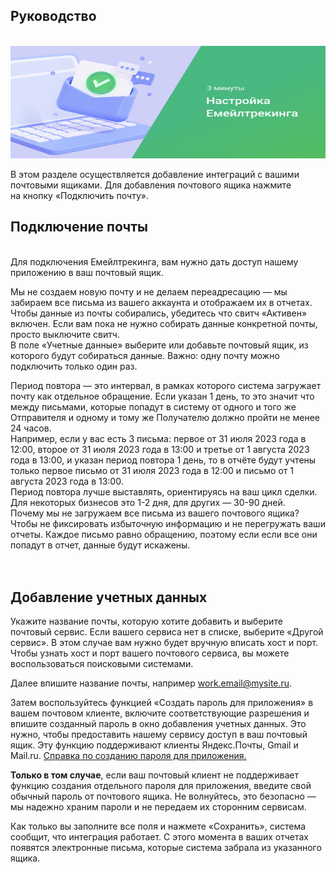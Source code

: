 ## Руководство
<br>
<IframeVideo src="https://www.youtube.com/embed/_4AkBVkwnnQ">
  <img src="Email_tracking_png.png" alt="" width="100%" height="180px"/>
</IframeVideo>
<br>

В этом разделе осуществляется добавление интеграций с вашими почтовыми ящиками.
Для добавления почтового ящика нажмите на кнопку «Подключить почту».
<br>
## Подключение почты
<br>
Для подключения Емейлтрекинга, вам нужно дать доступ нашему приложению в ваш почтовый ящик.

Мы не создаем новую почту и не делаем переадресацию — мы забираем все письма из вашего аккаунта и отображаем их в отчетах.
<br>
<Alert>Чтобы данные из почты собирались, убедитесь что свитч «Активен» включен. Если вам пока не нужно собирать данные конкретной почты, просто выключите свитч.</Alert>
<br>
В поле «Учетные данные» выберите или добавьте почтовый ящик, из которого будут собираться данные. Важно: одну почту можно подключить только один раз.
<br>

Период повтора — это интервал, в рамках которого система загружает почту как отдельное обращение. Если указан 1 день, то это значит что между письмами, которые попадут в систему от одного и того же Отправителя и одному и тому же Получателю должно пройти не менее 24 часов.
<br>
<Alert>
Например, если у вас есть 3 письма: первое от 31 июля 2023 года в 12:00, второе от 31 июля 2023 года в 13:00 и третье от 1 августа 2023 года в 13:00, и указан период повтора 1 день, то в отчёте будут учтены только первое письмо от 31 июля 2023 года в 12:00 и письмо от 1 августа 2023 года в 13:00.
<br>
</Alert>
Период повтора лучше выставлять, ориентируясь на ваш цикл сделки. Для некоторых бизнесов это 1-2 дня, для других — 30-90 дней.
<br>
Почему мы не загружаем все письма из вашего почтового ящика?
Чтобы не фиксировать избыточную информацию и не перегружать ваши отчеты. Каждое письмо равно обращению, поэтому если если все они попадут в отчет, данные будут искажены.
<br><br><br>


## Добавление учетных данных

Укажите название почты, которую хотите добавить и выберите почтовый сервис. Если вашего сервиса нет в списке, выберите «Другой сервис». В этом случае вам нужно будет вручную вписать хост и порт. Чтобы узнать хост и порт вашего почтового сервиса, вы можете воспользоваться поисковыми системами. 
<br>

Далее впишите название почты, например work.email@mysite.ru.
<br>

Затем воспользуйтесь функцией «Создать пароль для приложения» в вашем почтовом клиенте, включите соответствующие разрешения и впишите созданный пароль в окно добавления учетных данных. Это нужно, чтобы предоставить нашему сервису доступ в ваш почтовый ящик. Эту функцию поддерживают клиенты Яндекс.Почты, Gmail и Mail.ru.
<a href="https://docs.uiscom.ru/pages/viewpage.action?pageId=169512885">Справка по созданию пароля для приложения.</a>
<br>

**Только в том случае**, если ваш почтовый клиент не поддерживает функцию создания отдельного пароля для приложения, введите свой обычный пароль от почтового ящика. Не волнуйтесь, это безопасно — мы надежно храним пароли и не передаем их сторонним сервисам.
<br>

Как только вы заполните все поля и нажмете «Сохранить», система сообщит, что интеграция работает. 
С этого момента в ваших отчетах появятся электронные письма, которые система забрала из указанного ящика.
<br>

